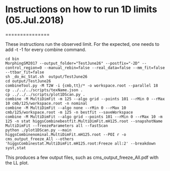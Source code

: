 # Instructions on how to run 1D limits (05.Jul.2018)
===============

These instructions run the observed limit. For the expected, one needs to add -t -1 for every combine command. 
```
cd bin
MorphingSM2017 --output_folder="TestJune26" --postfix="-2D" --control_region=0 --manual_rebin=false --real_data=false --mm_fit=false --ttbar_fit=false
sh _do_mc_Stat.sh  output/TestJune26
cd output/TestJune26
combineTool.py -M T2W -i {cmb,tt}/* -o workspace.root --parallel 18
cp ../../../scripts/texName.json .
cp ../../../scripts/plot1DScan.py .
combine -M MultiDimFit -m 125 --algo grid --points 101 --rMin 0 --rMax 10 cmb/125/workspace.root -n nominal
combine -M MultiDimFit --algo none --rMin 0 --rMax 10 cmb/125/workspace.root -m 125 -n bestfit --saveWorkspace
combine -M MultiDimFit --algo grid --points 101 --rMin 0 --rMax 10 -m 125 -n stat higgsCombinebestfit.MultiDimFit.mH125.root --snapshotName MultiDimFit --freezeParameters all --fastScan
python ./plot1DScan.py --main higgsCombinenominal.MultiDimFit.mH125.root --POI r -o cms_output_freeze_All --others 'higgsCombinestat.MultiDimFit.mH125.root:Freeze all:2' --breakdown syst,stat
```
This produces a few output files, such as cms_output_freeze_All.pdf with the LL plot.

